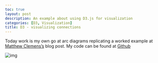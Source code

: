 ```yaml
---
toc: true
layout: post
description: An example about using D3.js for visualization
categories: [D3, Visualization]
title: D3 - visualizing connections
---
```


Today work is my own go at arc diagrams replicating a worked example at [Matthew Clemens’s](http://bl.ocks.org/enjoylife/4e435d329c2c743da33e) blog post.
My code can be found at [Github](https://github.com/waswas15/d3js-one-month-challenge/blob/master/day03.html)

![img]({{site.baseurl}}/images/d3js.png)

 
